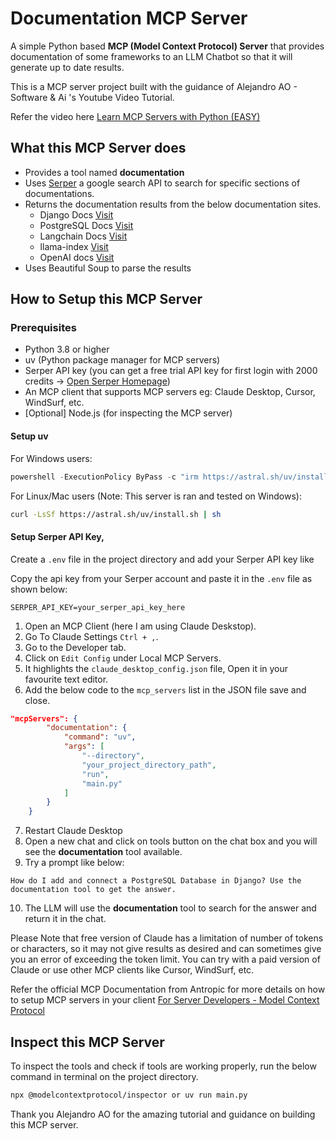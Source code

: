 # Documentation MCP Server

A simple Python based **MCP (Model Context Protocol) Server** that provides documentation of some frameworks to an LLM Chatbot so that it will generate up to date results.

This is a MCP server project built with the guidance of Alejandro AO - Software & Ai 's Youtube Video Tutorial. 

Refer the video here [Learn MCP Servers with Python (EASY)](https://youtu.be/Ek8JHgZtmcI?si=JJOn3OnnUOjFEWu3)

## What this MCP Server does

- Provides a tool named **documentation**
- Uses [Serper](https://serper.dev/) a google search API to search for specific sections of documentations.
- Returns the documentation results from the below documentation sites.
    - Django Docs [Visit](https://docs.djangoproject.com/en/5.2/)
    - PostgreSQL Docs [Visit](https://www.postgresql.org/docs/)
    - Langchain Docs [Visit](https://python.langchain.com/docs)
    - llama-index [Visit](https://docs.llamaindex.ai/en/stable)
    - OpenAI docs [Visit](platform.openai.com/docs)
- Uses Beautiful Soup to parse the results


## How to Setup this MCP Server

### Prerequisites
- Python 3.8 or higher
- uv (Python package manager for MCP servers)
- Serper API key (you can get a free trial API key for first login with 2000 credits -> [Open Serper Homepage](https://serper.dev/))
- An MCP client that supports MCP servers eg: Claude Desktop, Cursor, WindSurf, etc.
- [Optional] Node.js (for inspecting the MCP server)


#### Setup uv

For Windows users:

```powershell
powershell -ExecutionPolicy ByPass -c "irm https://astral.sh/uv/install.ps1 | iex"
```

For Linux/Mac users (Note: This server is ran and tested on Windows):

```bash
curl -LsSf https://astral.sh/uv/install.sh | sh
```

#### Setup Serper API Key,

Create a `.env` file in the project directory and add your Serper API key like

Copy the api key from your Serper account and paste it in the `.env` file as shown below:
```plaintext
SERPER_API_KEY=your_serper_api_key_here
```

1. Open an MCP Client (here I am using Claude Deskstop).
2. Go To Claude Settings ```Ctrl + ,```.
3. Go to the Developer tab.
4. Click on ```Edit Config``` under Local MCP Servers.
5. It highlights the ```claude_desktop_config.json``` file, Open it in your favourite text editor.
6. Add the below code to the ```mcp_servers``` list in the JSON file save and close.

```json
"mcpServers": {
        "documentation": {
            "command": "uv",
            "args": [
                "--directory",
                "your_project_directory_path",
                "run",
                "main.py"
            ]
        }
    }
```
7. Restart Claude Desktop
8. Open a new chat and click on tools button on the chat box and you will see the **documentation** tool available.
9. Try a prompt like below:
```plaintext
How do I add and connect a PostgreSQL Database in Django? Use the documentation tool to get the answer.
```
10. The LLM will use the **documentation** tool to search for the answer and return it in the chat. 

Please Note that free version of Claude has a limitation of number of tokens or characters, so it may not give results as desired and can sometimes give you an error of exceeding the token limit. You can try with a paid version of Claude or use other MCP clients like Cursor, WindSurf, etc.

Refer the official MCP Documentation from Antropic for more details on how to setup MCP servers in your client [For Server Developers - Model Context Protocol](https://modelcontextprotocol.io/quickstart/server#python)



## Inspect this MCP Server

To inspect the tools and check if tools are working properly, run the below command in terminal on the project directory.

```bash
npx @modelcontextprotocol/inspector or uv run main.py
```

Thank you Alejandro AO for the amazing tutorial and guidance on building this MCP server.
